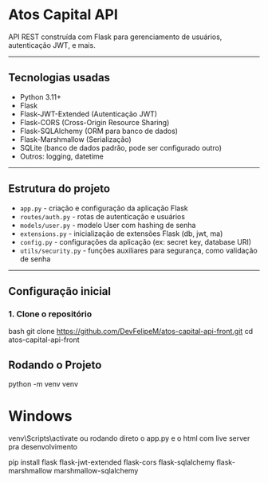 # Atos Capital API

API REST construída com Flask para gerenciamento de usuários, autenticação JWT, e mais.

---

## Tecnologias usadas

- Python 3.11+
- Flask
- Flask-JWT-Extended (Autenticação JWT)
- Flask-CORS (Cross-Origin Resource Sharing)
- Flask-SQLAlchemy (ORM para banco de dados)
- Flask-Marshmallow (Serialização)
- SQLite (banco de dados padrão, pode ser configurado outro)
- Outros: logging, datetime

---

## Estrutura do projeto

- `app.py` - criação e configuração da aplicação Flask
- `routes/auth.py` - rotas de autenticação e usuários
- `models/user.py` - modelo User com hashing de senha
- `extensions.py` - inicialização de extensões Flask (db, jwt, ma)
- `config.py` - configurações da aplicação (ex: secret key, database URI)
- `utils/security.py` - funções auxiliares para segurança, como validação de senha

---

## Configuração inicial

### 1. Clone o repositório

bash
git clone https://github.com/DevFelipeM/atos-capital-api-front.git
cd atos-capital-api-front


## Rodando o Projeto
python -m venv venv
# Windows
venv\Scripts\activate
ou 
rodando direto o app.py e o html com live server pra desenvolvimento

pip install flask flask-jwt-extended flask-cors flask-sqlalchemy flask-marshmallow marshmallow-sqlalchemy
